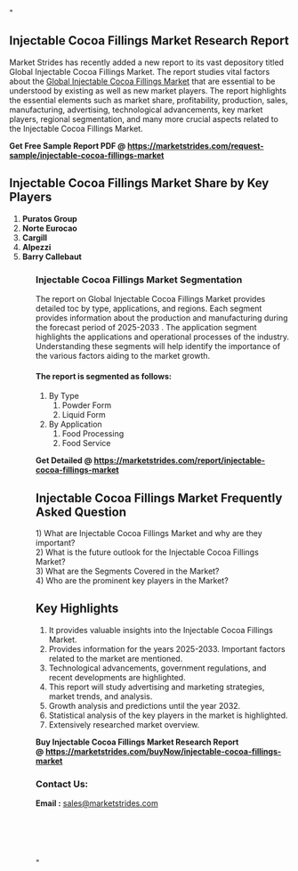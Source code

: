 "<h2>Injectable Cocoa Fillings Market Research Report</h2>
<p>Market Strides has recently added a new report to its vast depository titled Global Injectable Cocoa Fillings Market. The report studies vital factors about the&nbsp;<a href=https://marketstrides.com/report/injectable-cocoa-fillings-market>Global Injectable Cocoa Fillings Market</a>&nbsp;that are essential to be understood by existing as well as new market players. The report highlights the essential elements such as market share, profitability, production, sales, manufacturing, advertising, technological advancements, key market players, regional segmentation, and many more crucial aspects related to the Injectable Cocoa Fillings Market.</p>
<p><strong>Get Free Sample Report PDF @&nbsp;<a href=https://marketstrides.com/request-sample/injectable-cocoa-fillings-market>https://marketstrides.com/request-sample/injectable-cocoa-fillings-market</a></strong></p>
<h2><strong>Injectable Cocoa Fillings Market Share by Key Players</strong></h2>
<p><strong><ol><li>
Puratos Group</li><li>Norte Eurocao</li><li>Cargill</li><li>Alpezzi</li><li>Barry Callebaut


</li><ol></strong></p>
<h3><strong>Injectable Cocoa Fillings Market Segmentation</strong></h3>
<p>The report on Global Injectable Cocoa Fillings Market provides detailed toc by type, applications, and regions. Each segment provides information about the production and manufacturing during the forecast period of 2025-2033
. The application segment highlights the applications and operational processes of the industry. Understanding these segments will help identify the importance of the various factors aiding to the market growth.</p>
<h4>The report is segmented as follows:</h4>
<p><ol><li>By Type<ol><li>Powder Form</li><li>Liquid Form</li></ol></li><li>By Application<ol><li>Food Processing</li><li>Food Service</li></ol></li></ol></p>
<p><strong>Get Detailed @&nbsp;<a href=https://marketstrides.com/report/injectable-cocoa-fillings-market>https://marketstrides.com/report/injectable-cocoa-fillings-market</a></strong></p>
<h2 class=""clr-white mb-3""><strong>Injectable Cocoa Fillings Market Frequently Asked Question</strong></h2>
<div class=""card-header"">1) What are&nbsp;Injectable Cocoa Fillings Market and why are they important?
<div class=""card"">
<div class=""card-header"">2) What is the future outlook for the Injectable Cocoa Fillings Market?</div>
</div>
</div>
<div class=""card-header"">3) What are the Segments Covered in the Market?</div>
<div class=""card-header"">4) Who are the prominent key players in the Market?</div>
<h2><strong>Key Highlights</strong></h2>
<div class=""card-header"">
<ol>
<li>It provides valuable insights into the Injectable Cocoa Fillings Market.</li>
<li>Provides information for the years 2025-2033. Important factors related to the market are mentioned.</li>
<li>Technological advancements, government regulations, and recent developments are highlighted.</li>
<li>This report will study advertising and marketing strategies, market trends, and analysis.</li>
<li>Growth analysis and predictions until the year 2032.</li>
<li>Statistical analysis of the key players in the market is highlighted.</li>
<li>Extensively researched market overview.</li>
</ol>
<p><strong>Buy Injectable Cocoa Fillings Market Research Report @&nbsp;<a href=https://marketstrides.com/buyNow/injectable-cocoa-fillings-market>https://marketstrides.com/buyNow/injectable-cocoa-fillings-market</a></strong></p>
<h3>Contact Us:</h3>
<p><strong>Email :</strong> <a href=mailto:sales@marketstrides.com>sales@marketstrides.com</a></p>
</div>
<p>&nbsp;</p>
<h3>&nbsp;</h3>"
